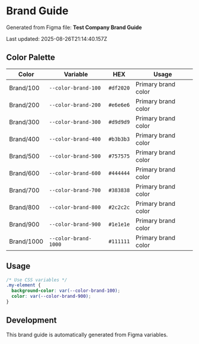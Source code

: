 # Brand Guide

Generated from Figma file: **Test Company Brand Guide**

Last updated: 2025-08-26T21:14:40.157Z

## Color Palette

| Color | Variable | HEX | Usage |
|-------|----------|-----|-------|
| Brand/100 | `--color-brand-100` | `#df2020` | Primary brand color |
| Brand/200 | `--color-brand-200` | `#e6e6e6` | Primary brand color |
| Brand/300 | `--color-brand-300` | `#d9d9d9` | Primary brand color |
| Brand/400 | `--color-brand-400` | `#b3b3b3` | Primary brand color |
| Brand/500 | `--color-brand-500` | `#757575` | Primary brand color |
| Brand/600 | `--color-brand-600` | `#444444` | Primary brand color |
| Brand/700 | `--color-brand-700` | `#383838` | Primary brand color |
| Brand/800 | `--color-brand-800` | `#2c2c2c` | Primary brand color |
| Brand/900 | `--color-brand-900` | `#1e1e1e` | Primary brand color |
| Brand/1000 | `--color-brand-1000` | `#111111` | Primary brand color |

## Usage

```css
/* Use CSS variables */
.my-element {
  background-color: var(--color-brand-100);
  color: var(--color-brand-900);
}
```

## Development

This brand guide is automatically generated from Figma variables.